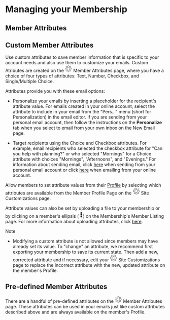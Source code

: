 # Managing your Membership

<span id="gv-2members-4membersattributes"></span>
## Member Attributes

## Custom Member Attributes

Use custom attributes to save member information that is specific to your account needs and also use them to customize your emails.  Custom Atributes are created on the <img src="/docimages/transparent-gear-icon.png" height="22"> Member Attributes page, where you have a choice of four types of attributes:  Text, Number, Checkbox, and Single/Multiple Choice.

Attributes provide you with these email options:

* Personalize your emails by inserting a placeholder for the recipient's
attribute value.
For emails created in your online account, select the attribute to include in your email from the "Pers…" menu (short
for Personalization) in the email editor.
If you are sending from your personal email account, then follow the
instructions on the **Personalize** tab when you select to email from your own inbox on the New Email page.

* Target recipients using the Choice and Checkbox attributes.
For example, email recipients who
selected the checkbox attribute for "Can you help with planning?" or who selected "Mornings" for a Choice attribute with choices "Mornings", "Afternoons", and "Evenings."  For information about sending email, click [here](/3-send/2-sendInbox.md?[LINK-QARGS-DOC]#gv-3send-2sendInbox) when sending from your personal email account or click [here](/3-send/1-sendOnline.md?[LINK-QARGS-DOC]#gv-3send-1sendOnline) when emailing from your online account.

Allow members to set attribute values from their [Profile](/2-members/5-membersProfile.md?[LINK-QARGS-DOC]#gv-2members-5membersprofile) by selecting which attributes are available from the Member Profile Page on the <img src="/docimages/transparent-gear-icon.png" height="22"> Site Customizations page. 

Attribute values can also be set by uploading a file to your membership or by clicking on a
member's ellipsis (<img src="/docimages/ellipsis.png" height="22">)
on the Membership's Member Listing page.  For more information about uploading attributes,
click [here](/2-members/1_2-membersAdd.md?[LINK-QARGS-DOC]#gv-2members-12membersAdd-uploading-member-attributes).

Note

* Modifying a custom attribute is not allowed since members may have already set its value.  To "change" an attribute, we recommend first exporting your membership to save its current state.  Then add a new, corrected attribute and if necessary, edit your <img src="/docimages/transparent-gear-icon.png" height="22"> Site Customizations page to replace the incorrect attribute with the new, updated attribute on the member's Profile.

## Pre-defined Member Attributes

There are a handful of pre-defined attributes on the <img src="/docimages/transparent-gear-icon.png" height="22"> Member Attributes page.  These attributes can be used in your emails just like custom attributes described above and are always available on the member's Profile.
